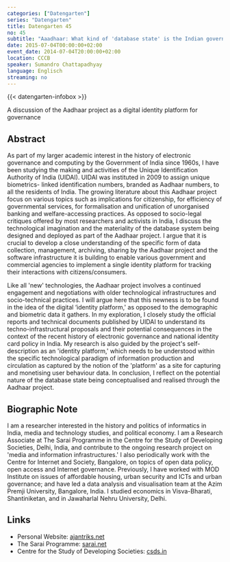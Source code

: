 ```yaml
---
categories: ["Datengarten"]
series: "Datengarten"
title: Datengarten 45
no: 45
subtitle: "Aaadhaar: What kind of 'database state' is the Indian government creating?"
date: 2015-07-04T00:00:00+02:00
event_date: 2014-07-04T20:00:00+02:00
location: CCCB
speaker: Sumandro Chattapadhyay
language: Englisch
streaming: no
---
```

{{< datengarten-infobox >}}

A discussion of the Aadhaar project as a digital identity platform for
governance

Abstract
--------

As part of my larger academic interest in the history of electronic
governance and computing by the Government of India since 1960s, I have
been studying the making and activities of the Unique Identification
Authority of India (UIDAI). UIDAI was instituted in 2009 to assign
unique biometrics- linked identification numbers, branded as Aadhaar
numbers, to all the residents of India. The growing literature about
this Aadhaar project focus on various topics such as implications for
citizenship, for efficiency of governmental services, for formalisation
and unification of unorganised banking and welfare-accessing practices.
As opposed to socio-legal critiques offered by most researchers and
activists in India, I discuss the technological imagination and the
materiality of the database system being designed and deployed as part
of the Aadhaar project. I argue that it is crucial to develop a close
understanding of the specific form of data collection, management,
archiving, sharing by the Aadhaar project and the software
infrastructure it is building to enable various government and
commercial agencies to implement a single identity platform for tracking
their interactions with citizens/consumers.

Like all 'new' technologies, the Aadhaar project involves a continued
engagement and negotiations with older technological infrastructures and
socio-technical practices. I will argue here that this newness is to be
found in the idea of the digital ‘identity platform,' as opposed to the
demographic and biometric data it gathers. In my exploration, I closely
study the official reports and technical documents published by UIDAI to
understand its techno-infrastructural proposals and their potential
consequences in the context of the recent history of electronic
governance and national identity card policy in India. My research is
also guided by the project's self-description as an 'identity platform,'
which needs to be understood within the specific technological paradigm
of information production and circulation as captured by the notion of
the 'platform' as a site for capturing and monetising user behaviour
data. In conclusion, I reflect on the potential nature of the database
state being conceptualised and realised through the Aadhaar project.

Biographic Note
---------------

I am a researcher interested in the history and politics of informatics
in India, media and technology studies, and political economy. I am a
Research Associate at The Sarai Programme in the Centre for the Study of
Developing Societies, Delhi, India, and contribute to the ongoing
research project on 'media and information infrastructures.' I also
periodically work with the Centre for Internet and Society, Bangalore,
on topics of open data policy, open access and Internet governance.
Previously, I have worked with MOD Institute on issues of affordable
housing, urban security and ICTs and urban governance; and have led a
data analysis and visualisation team at the Azim Premji University,
Bangalore, India. I studied economics in Visva-Bharati, Shantiniketan,
and in Jawaharlal Nehru University, Delhi.

Links
-----

-   Personal Website: [ajantriks.net](http://ajantriks.net)
-   The Sarai Programme: [sarai.net](http://sarai.net)
-   Centre for the Study of Developing Societies: [csds.in](http://csds.in)

